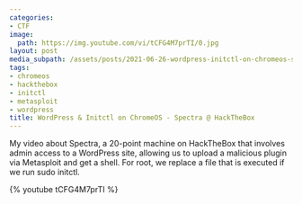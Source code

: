 ```yaml
---
categories:
- CTF
image:
  path: https://img.youtube.com/vi/tCFG4M7prTI/0.jpg
layout: post
media_subpath: /assets/posts/2021-06-26-wordpress-initctl-on-chromeos-spectra-hackthebox
tags:
- chromeos
- hackthebox
- initctl
- metasploit
- wordpress
title: WordPress & Initctl on ChromeOS - Spectra @ HackTheBox
---
```


My video about Spectra, a 20-point machine on HackTheBox that involves admin access to a WordPress site, allowing us to upload a malicious plugin via Metasploit and get a shell. For root, we replace a file that is executed if we run sudo initctl.

{% youtube tCFG4M7prTI %}